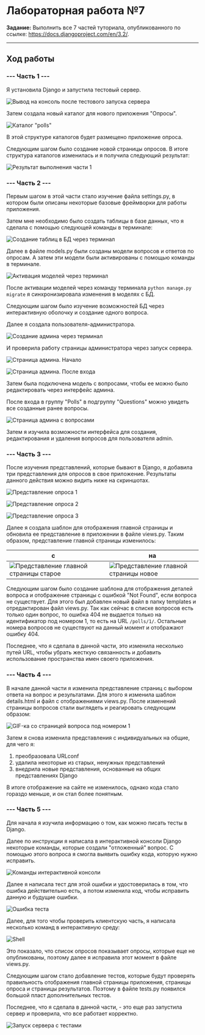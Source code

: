 # Лабораторная работа №7

**Задание:** Выполнить все 7 частей туториала, опубликованного по ссылке: https://docs.djangoproject.com/en/3.2/.

---

## Ход работы

### **--- Часть 1 ---**

Я установила Django и запустила тестовый сервер.

![Вывод на консоль после тестового запуска сервера](captures/screen1.png)

Затем создала новый каталог для нового приложения "Опросы".

![Каталог "polls"](captures/screen2.png)

В этой структуре каталогов будет размещено приложение опроса.

Следующим шагом было создание новой страницы опросов. В итоге структура каталогов изменилась и я получила следующий результат:

![Результат выполнения части 1](captures/screen3.png)

### **--- Часть 2 ---**

Первым шагом в этой части стало изучение файла settings.py, в котором были описаны некоторые базовые фреймворки для работы приложения.

Затем мне необходимо было создать таблицы в базе данных, что я сделала с помощью следующей команды в терминале:

![Создание таблиц в БД через терминал](captures/screen4.png)

Далее в файле models.py были созданы модели вопросов и ответов по опросам. А затем эти модели были активированы с помощью команды в терминале.

![Активация моделей через терминал](captures/screen5.png)

После активации моделей через команду терминала `python manage.py migrate` я синхронизировала изменения в моделях с БД.

Следующим шагом было изучение возможностей БД через интерактивную оболочку и создание одного вопроса.

Далее я создала пользователя-администратора.

![Создание админа через терминал](captures/screen6.png)

И проверила работу страницы администратора через запуск сервера.

![Страница админа. Начало](captures/screen7.png)

![Страница админа. После входа](captures/screen8.png)

Затем была подключена модель с вопросами, чтобы ее можно было редактировать через интерфейс админа.

После входа в группу "Polls" в подгруппу "Questions" можно увидеть все созданные ранее вопросы.

![Страница админа с вопросами](captures/screen9.png)

Затем я изучила возможности интерфейса для создания, редактирования и удаления вопросов для пользователя admin.

### **--- Часть 3 ---**

После изучения представлений, которые бывают в Django, я добавила три представления для опросов в свое приложение. Результаты данного действия можно видить ниже на скриншотах.

![Представление опроса 1](captures/screen10.png)

![Представление опроса 2](captures/screen11.png)

![Представление опроса 3](captures/screen12.png)

Далее я создала шаблон для отображения главной страницы и обновила ее представление в приложении в файле views.py. Таким образом, представление главной страницы изменилось:

с |  | на
--- | --- | ---
![Представление главной страницы старое](captures/screen3.png) |  | ![Представление главной страницы новое](captures/screen13.png)

Следующим шагом было создание шаблона для отображения деталей вопроса и отображение страницы с ошибкой "Not Found", если вопроса не существует. Для этого был добавлен новый файл в папку templates и отредактирован файл views.py. Так как сейчас в списке вопросов есть только один вопрос, то ошибка 404 не выдается только на идентификатор под номером 1, то есть на URL `/polls/1/`. Остальные номера вопросов не существуют на данный момент и отображают ошибку 404.

Последнее, что я сделала в данной части, это изменила несколько путей URL, чтобы убрать жесткую связанность и добавить использование пространства имен своего приложения.

### **--- Часть 4 ---**

В начале данной части я изменила представление страниц с выбором ответа на вопрос и результатами. Для этого я изменила шаблон details.html и файл с отображениями views.py. После изменений страницы вопросов стали выглядеть и реагировать следующим образом:

![GIF-ка со страницей вопроса под номером 1](captures/screen.gif)

Затем я снова изменила представления с индивидуальных на общие, для чего я:

1. преобразовала URLconf
2. удалила некоторые из старых, ненужных представлений
3. внедрила новые представления, основанные на общих представлениях Django

В итоге отображение на сайте не изменилось, однако кода стало гораздо меньше, и он стал более понятным.

### **--- Часть 5 ---**

Для начала я изучила информацию о том, как можно писать тесты в Django.

Далее по инструкции я написала в интерактивной консоли Django некоторые команды, которые создали "отложенный" вопрос. С помощью этого вопроса я смогла выявить ошибку кода, которую нужно исправить.

![Команды интерактивной консоли](captures/screen14.png)

Далее я написала тест для этой ошибки и удостоверилась в том, что ошибка действительно есть, а потом изменила код, чтобы исправить данную и будущие ошибки.

![Ошибка теста](captures/screen15.png)

Далее, для того чтобы проверить клиентскую часть, я написала несколько команд в интерактивную среду:

![Shell](captures/screen16.png)

Это показало, что список опросов показывает опросы, которые еще не опубликованы, поэтому далее я исправила этот момент в файле views.py.

Следующим шагом стало добавление тестов, которые будут проверять правильность отображения главной страницы приложения, страницы опроса и страницы результатов. Поэтому в файле tests.py появился большой пласт дополнительных тестов.

Последнее, что я сделала в данной части, - это еще раз запустила сервер и проверила, что все работает корректно.

![Запуск сервера с тестами](captures/screen16.png)